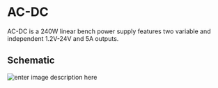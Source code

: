 # AC-DC
AC-DC is a 240W linear bench power supply features two variable and independent 1.2V-24V and 5A outputs.

## Schematic
![enter image description here](https://lh3.googleusercontent.com/cNEoUrT0g4-Z3G6cGABpTMTopi2lWaT8rRAFZKWfssNrAIN_QGJQxdlMpnQFOUyXTOMRc_Rg3h7Kbw=s2000 "AC-DC")

